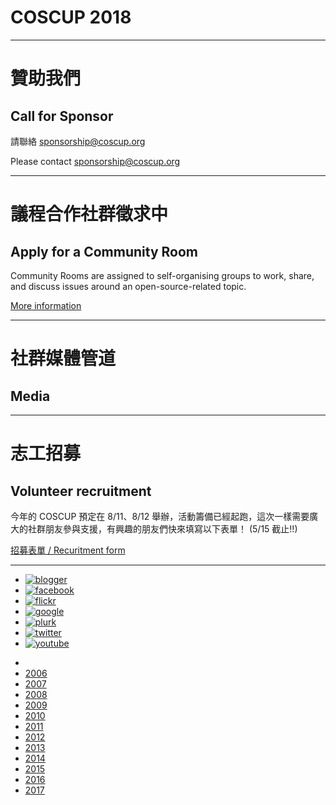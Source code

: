 <!-- .slide: id="home" -->

# COSCUP 2018

----

<!-- .slide: id="sponsor" -->

# 贊助我們
## Call for Sponsor

請聯絡 [sponsorship@coscup.org](mailto:sponsorship@coscup.org)

Please contact [sponsorship@coscup.org](mailto:sponsorship@coscup.org)

----

<!-- .slide: data-tbd="true" id="cfc" -->

# 議程合作社群徵求中
## Apply for a Community Room

Community Rooms are assigned to self-organising groups to work, share, and discuss issues around an open-source-related topic.

[More information](http://blog.coscup.org/2017/03/2018-community-room-application.html)

----

<!-- .slide: data-tbd="true" id="media" -->

# 社群媒體管道
## Media

----

<!-- .slide: id="volunteer" -->

# 志工招募
## Volunteer recruitment

今年的 COSCUP 預定在 8/11、8/12 舉辦，活動籌備已經起跑，這次一樣需要廣大的社群朋友參與支援，有興趣的朋友們快來填寫以下表單！ (5/15 截止!!)

[招募表單 / Recuritment form](https://docs.google.com/forms/d/e/1FAIpQLSdHYdmjCFuVBCZKmeN_tp_I9rm4vkERHvK7gS0h1haTcxHDGg/viewform)

----

<!-- .slide: id="links" -->

<!-- # 社群網站連結 -->
- [![blogger](http://2018.coscup.org/assets/icon-blogger.svg)](http://blog.coscup.org/)
- [![facebook](http://2018.coscup.org/assets/icon-facebook.svg)](https://www.facebook.com/coscup/)
- [![flickr](http://2018.coscup.org/assets/icon-flickr.svg)](https://www.flickr.com/people/coscup)
- [![google](http://2018.coscup.org/assets/icon-google.svg)](https://plus.google.com/+coscup/posts)
- [![plurk](http://2018.coscup.org/assets/icon-plurk.svg)](https://www.plurk.com/coscup)
- [![twitter](http://2018.coscup.org/assets/icon-twitter.svg)](https://twitter.com/coscup)
- [![youtube](http://2018.coscup.org/assets/icon-youtube.svg)](https://www.youtube.com/user/thecoscup)

<!-- # 往年網站連結 -->
- <!-- .element: id="histories" -->
- [2006](http://coscup.org/2006/)
- [2007](http://coscup.org/2007/)
- [2008](http://coscup.org/2008/)
- [2009](http://coscup.org/2009/)
- [2010](http://coscup.org/2010/)
- [2011](http://coscup.org/2011/)
- [2012](http://coscup.org/2012/)
- [2013](http://coscup.org/2013/)
- [2014](http://coscup.org/2014/)
- [2015](http://coscup.org/2015/)
- [2016](http://coscup.org/2016/)
- [2017](http://coscup.org/2017/)